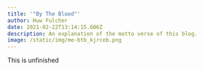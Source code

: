 ```yaml
---
title: '"By The Blood"'
author: Huw Fulcher
date: 2021-02-22T13:14:15.606Z
description: An explanation of the motto verse of this blog.
image: /static/img/me-btb_kjrceb.png
---
```

This is unfinished